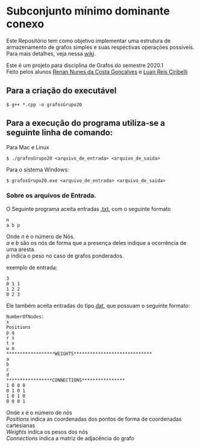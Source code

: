 # Subconjunto mínimo dominante conexo

Este Repositório tem como objetivo implementar uma estrutura de armazenamento de grafos simples e suas respectivas operações possíveis.
Para mais detalhes, veja nessa [wiki](https://github.com/renanNun/Minimum-independent-set-connected/wiki/Introdu%C3%A7%C3%A3o).

Este é um projeto para disciplina de Grafos do semestre 2020.1 <br>
Feito pelos alunos [Renan Nunes da Costa Gonçalves](https://github.com/renanNun) e [Luan Reis Ciribelli](https://github.com/LuanCiribelli)

## Para a criação do executável

```
$ g++ *.cpp -o grafosGrupo20
```

## Para a execução do programa utiliza-se a seguinte linha de comando:

Para Mac e Linux

```
$ ./grafosGrupo20 <arquivo_de_entrada> <arquivo_de_saida>
```

Para o sistema Windows:

```
$ grafosGrupo20.exe <arquivo_de_entrada> <arquivo_de_saida>
```

### Sobre os arquivos de Entrada.

O Seguinte programa aceita entradas [.txt](https://pt.wikipedia.org/wiki/Arquivo_de_texto), com o seguinte formato

```
n
a b p
```

Onde *n* é o número de Nós. <br>
*a* e *b* são os nós de forma que a presença deles indique a ocorrência de uma aresta. <br>
*p* indica o peso no caso de grafos ponderados. <br>

exemplo de entrada:
```
3
0 1 1
1 2 2
0 2 3
```

Ele também aceita entradas do tipo [dat](https://www.tecmundo.com.br/internet/8937-o-que-sao-arquivos-dat-que-aparecem-em-algumas-pastas-do-windows-.htm#:~:text=A%20extens%C3%A3o%20DAT%20representa%20um,texto%2C%20entre%20v%C3%A1rios%20outros%20tipos.), que possuam o seguinte formato:

```
NumberOfNodes:
x 
Positions
p q
r s
t v
w m
******************WEIGHTS*****************************
a
b
c
d
*****************CONNECTIONS**************** 
1 0 0 0
0 1 0 1
1 0 1 0
0 0 0 1
```
Onde *x* é o número de nós <br>
*Positions* indica as coordenadas dos pontos de forma de coordenadas cartesianas <br>
*Weights* indica os pesos dos nós <br>
*Connections* indica a matriz de adjacência do grafo <br>

